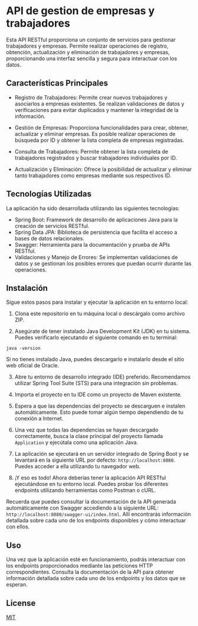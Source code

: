 # API de gestion de empresas y trabajadores

Esta API RESTful proporciona un conjunto de servicios para gestionar trabajadores y empresas. Permite realizar operaciones de registro, obtención, actualización y eliminación de trabajadores y empresas, proporcionando una interfaz sencilla y segura para interactuar con los datos.

## Características Principales

- Registro de Trabajadores: Permite crear nuevos trabajadores y asociarlos a empresas existentes. Se realizan validaciones de datos y verificaciones para evitar duplicados y mantener la integridad de la información.

- Gestión de Empresas: Proporciona funcionalidades para crear, obtener, actualizar y eliminar empresas. Es posible realizar operaciones de búsqueda por ID y obtener la lista completa de empresas registradas.

- Consulta de Trabajadores: Permite obtener la lista completa de trabajadores registrados y buscar trabajadores individuales por ID.

- Actualización y Eliminación: Ofrece la posibilidad de actualizar y eliminar tanto trabajadores como empresas mediante sus respectivos ID.

## Tecnologías Utilizadas

La aplicación ha sido desarrollada utilizando las siguientes tecnologías:

- Spring Boot: Framework de desarrollo de aplicaciones Java para la creación de servicios RESTful.
- Spring Data JPA: Biblioteca de persistencia que facilita el acceso a bases de datos relacionales.
- Swagger: Herramienta para la documentación y prueba de APIs RESTful.
- Validaciones y Manejo de Errores: Se implementan validaciones de datos y se gestionan los posibles errores que puedan ocurrir durante las operaciones.

## Instalación

Sigue estos pasos para instalar y ejecutar la aplicación en tu entorno local:

1. Clona este repositorio en tu máquina local o descárgalo como archivo ZIP.

2. Asegúrate de tener instalado Java Development Kit (JDK) en tu sistema. Puedes verificarlo ejecutando el siguiente comando en tu terminal:

```java -version```

Si no tienes instalado Java, puedes descargarlo e instalarlo desde el sitio web oficial de Oracle.

3. Abre tu entorno de desarrollo integrado (IDE) preferido. Recomendamos utilizar Spring Tool Suite (STS) para una integración sin problemas.

4. Importa el proyecto en tu IDE como un proyecto de Maven existente.

5. Espera a que las dependencias del proyecto se descarguen e instalen automáticamente. Esto puede tomar algún tiempo dependiendo de tu conexión a Internet.

6. Una vez que todas las dependencias se hayan descargado correctamente, busca la clase principal del proyecto llamada `Application` y ejecútala como una aplicación Java.

7. La aplicación se ejecutará en un servidor integrado de Spring Boot y se levantará en la siguiente URL por defecto: `http://localhost:8080`. Puedes acceder a ella utilizando tu navegador web.

8. ¡Y eso es todo! Ahora deberías tener la aplicación API RESTful ejecutándose en tu entorno local. Puedes probar los diferentes endpoints utilizando herramientas como Postman o cURL.

Recuerda que puedes consultar la documentación de la API generada automáticamente con Swagger accediendo a la siguiente URL: `http://localhost:8080/swagger-ui/index.html`. Allí encontrarás información detallada sobre cada uno de los endpoints disponibles y cómo interactuar con ellos.

## Uso
Una vez que la aplicación esté en funcionamiento, podrás interactuar con los endpoints proporcionados mediante las peticiones HTTP correspondientes. Consulta la documentación de la API para obtener información detallada sobre cada uno de los endpoints y los datos que se esperan.

## License

[MIT](https://choosealicense.com/licenses/mit/)